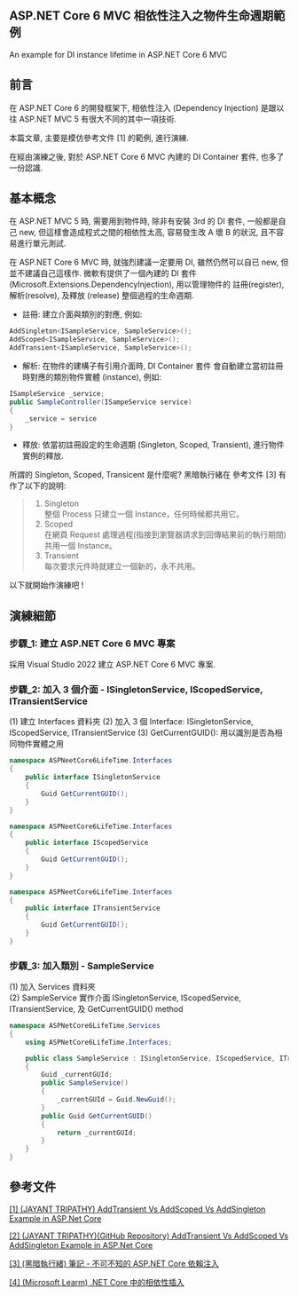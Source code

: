 ## ASP.NET Core 6 MVC 相依性注入之物件生命週期範例
An example for DI instance lifetime in ASP.NET Core 6 MVC 

## 前言
在 ASP.NET Core 6 的開發框架下, 相依性注入 (Dependency Injection) 是跟以往 ASP.NET MVC 5 有很大不同的其中一項技術.  

本篇文章, 主要是模仿參考文件 [1] 的範例, 進行演練.  

在經由演練之後, 對於 ASP.NET Core 6 MVC 內建的 DI Container 套件, 也多了一份認識.  

## 基本概念

在 ASP.NET MVC 5 時, 需要用到物件時, 除非有安裝 3rd 的 DI 套件, 一般都是自己 new, 但這樣會造成程式之間的相依性太高, 容易發生改 A 壞 B 的狀況, 且不容易進行單元測試.

在 ASP.NET Core 6 MVC 時, 就強烈建議一定要用 DI, 雖然仍然可以自已 new, 但並不建議自己這樣作. 微軟有提供了一個內建的 DI 套件 (Microsoft.Extensions.DependencyInjection), 用以管理物件的 註冊(register), 解析(resolve), 及釋放 (release) 整個過程的生命週期.  

* 註冊: 建立介面與類別的對應, 例如:
```csharp
AddSingleton<ISampleService, SampleService>();
AddScoped<ISampleService, SampleService>();
AddTransient<ISampleService, SampleService>();
```

* 解析: 在物件的建構子有引用介面時, DI Container 套件 會自動建立當初註冊時對應的類別物件實體 (instance), 例如: 
```csharp
ISampleService _service;
public SampleController(ISampeService service)
{
    _service = service
}
```

* 釋放: 依當初註冊設定的生命週期 (Singleton, Scoped, Transient), 進行物件實例的釋放.  

所謂的 Singleton, Scoped, Transicent 是什麼呢? 黑暗執行緒在 參考文件 [3] 有作了以下的說明:  

> 1. Singleton  
> 整個 Process 只建立一個 Instance，任何時候都共用它。  
> 2. Scoped  
> 在網頁 Request 處理過程(指接到瀏覽器請求到回傳結果前的執行期間)共用一個 Instance。  
> 3. Transient  
> 每次要求元件時就建立一個新的，永不共用。  

以下就開始作演練吧 !

## 演練細節

### 步驟_1: 建立 ASP.NET Core 6 MVC 專案
採用 Visual Studio 2022 建立 ASP.NET Core 6 MVC 專案.  

### 步驟_2: 加入 3 個介面 - ISingletonService, IScopedService, ITransientService
(1) 建立 Interfaces 資料夾
(2) 加入 3 個 Interface: ISingletonService, IScopedService, ITransientService
(3) GetCurrentGUID(): 用以識別是否為相同物件實體之用

```csharp
namespace ASPNeetCore6LifeTime.Interfaces
{
    public interface ISingletonService
    {
        Guid GetCurrentGUID();
    }
}
```

```csharp
namespace ASPNeetCore6LifeTime.Interfaces
{
    public interface IScopedService
    {
        Guid GetCurrentGUID();
    }
}
```

```csharp
namespace ASPNeetCore6LifeTime.Interfaces
{
    public interface ITransientService
    {
        Guid GetCurrentGUID();
    }
}
```

### 步驟_3: 加入類別 - SampleService 
(1) 加入 Services 資料夾  
(2) SampleService 實作介面 ISingletonService, IScopedService, ITransientService, 及  GetCurrentGUID() method  

```csharp
namespace ASPNetCore6LifeTime.Services
{
    using ASPNetCore6LifeTime.Interfaces;

    public class SampleService : ISingletonService, IScopedService, ITransientService
    {
        Guid _currentGUId;
        public SampleService()
        {
            _currentGUId = Guid.NewGuid();
        }
        public Guid GetCurrentGUID()
        {
            return _currentGUId;
        }
    }
}
```









## 參考文件
<a href="https://jayanttripathy.com/addtransient-vs-addscoped-vs-addsingleton-example-in-asp-net-core/" target="_blank">[1] (JAYANT TRIPATHY) AddTransient Vs AddScoped Vs AddSingleton Example in ASP.Net Core</a>

<a href="https://github.com/JayantTripathy/DI-Service-Lifetime" target="_blank">[2] (JAYANT TRIPATHY)(GitHub Repository) AddTransient Vs AddScoped Vs AddSingleton Example in ASP.Net Core</a>

<a href="https://blog.darkthread.net/blog/aspnet-core-di-notes/" target="_blank">[3] (黑暗執行緒) 筆記 - 不可不知的 ASP.NET Core 依賴注入</a>

<a href="https://learn.microsoft.com/zh-tw/aspnet/core/fundamentals/dependency-injection?view=aspnetcore-6.0" target="_blank">[4] (Microsoft Learm) .NET Core 中的相依性插入</a>

